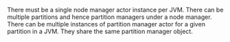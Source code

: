 There must be a single node manager actor instance per JVM.
There can be multiple partitions and hence partition managers under a node manager.
There can be multiple instances of partition manager actor for a given partition in a JVM.
They share the same partition manager object.